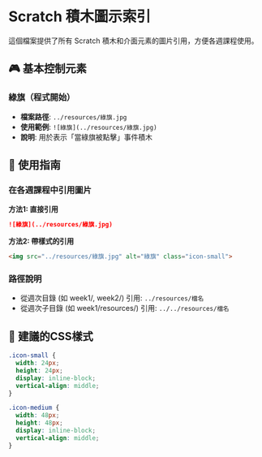 # Scratch 積木圖示索引

這個檔案提供了所有 Scratch 積木和介面元素的圖片引用，方便各週課程使用。

## 🎮 基本控制元素

### 綠旗（程式開始）
- **檔案路徑**: `../resources/綠旗.jpg`
- **使用範例**: `![綠旗](../resources/綠旗.jpg)`
- **說明**: 用於表示「當綠旗被點擊」事件積木

## 📝 使用指南

### 在各週課程中引用圖片

**方法1: 直接引用**
```markdown
![綠旗](../resources/綠旗.jpg)
```

**方法2: 帶樣式的引用**
```markdown
<img src="../resources/綠旗.jpg" alt="綠旗" class="icon-small">
```

### 路徑說明
- 從週次目錄 (如 week1/, week2/) 引用: `../resources/檔名`
- 從週次子目錄 (如 week1/resources/) 引用: `../../resources/檔名`

## 🎨 建議的CSS樣式

```css
.icon-small {
  width: 24px;
  height: 24px;
  display: inline-block;
  vertical-align: middle;
}

.icon-medium {
  width: 48px;
  height: 48px;
  display: inline-block;
  vertical-align: middle;
}
```
